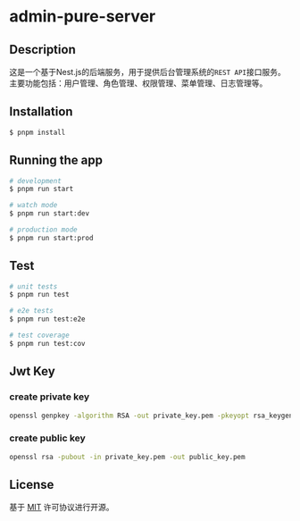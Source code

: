 # admin-pure-server

## Description

这是一个基于Nest.js的后端服务，用于提供后台管理系统的`REST API`接口服务。主要功能包括：用户管理、角色管理、权限管理、菜单管理、日志管理等。

## Installation

```bash
$ pnpm install
```

## Running the app

```bash
# development
$ pnpm run start

# watch mode
$ pnpm run start:dev

# production mode
$ pnpm run start:prod
```

## Test

```bash
# unit tests
$ pnpm run test

# e2e tests
$ pnpm run test:e2e

# test coverage
$ pnpm run test:cov
```

## Jwt Key

### create private key

```bash
openssl genpkey -algorithm RSA -out private_key.pem -pkeyopt rsa_keygen_bits:2048
```

### create public key

```bash
openssl rsa -pubout -in private_key.pem -out public_key.pem
```

## License

基于 [MIT](./LICENSE) 许可协议进行开源。
